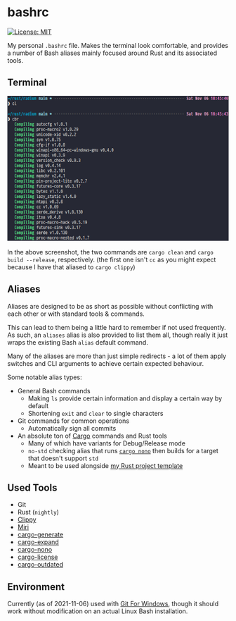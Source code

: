 # bashrc
[![License: MIT](https://img.shields.io/badge/license-MIT-blue.svg)](LICENSE)

My personal `.bashrc` file. Makes the terminal look comfortable, and provides a
number of Bash aliases mainly focused around Rust and its associated tools.

## Terminal
![A screenshot of how the terminal looks with the modifications made by this file](Terminal.png)

In the above screenshot, the two commands are `cargo clean` and
`cargo build --release`, respectively. (the first one isn't `cc` as you might
expect because I have that aliased to `cargo clippy`)

## Aliases
Aliases are designed to be as short as possible without conflicting with each
other or with standard tools & commands.

This can lead to them being a little hard to remember if not used frequently.
As such, an `aliases` alias is also provided to list them all, though really
it just wraps the existing Bash `alias` default command.

Many of the aliases are more than just simple redirects - a lot of them apply
switches and CLI arguments to achieve certain expected behaviour.

Some notable alias types:
- General Bash commands
	- Making `ls` provide certain information and display a certain way by
	default
	- Shortening `exit` and `clear` to single characters
- Git commands for common operations
	- Automatically sign all commits
- An absolute ton of [Cargo](https://doc.rust-lang.org/cargo/) commands
and Rust tools
    - Many of which have variants for Debug/Release mode
    - `no-std` checking alias that runs [`cargo nono`](https://github.com/hobofan/cargo-nono)
	then builds for a target that doesn't support `std`
    - Meant to be used alongside [my Rust project template](https://github.com/zedseven/rust-template-general)

## Used Tools
- Git
- Rust (`nightly`)
- [Clippy](https://github.com/rust-lang/rust-clippy)
- [Miri](https://github.com/rust-lang/miri)
- [cargo-generate](https://github.com/cargo-generate/cargo-generate)
- [cargo-expand](https://github.com/dtolnay/cargo-expand)
- [cargo-nono](https://github.com/hobofan/cargo-nono)
- [cargo-license](https://github.com/onur/cargo-license)
- [cargo-outdated](https://github.com/kbknapp/cargo-outdated)

## Environment
Currently (as of 2021-11-06) used with [Git For Windows](https://gitforwindows.org/),
though it should work without modification on an actual Linux Bash
installation.
